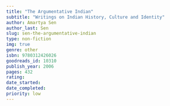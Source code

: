 ```yaml
---
title: "The Argumentative Indian"
subtitle: "Writings on Indian History, Culture and Identity"
author: Amartya Sen
author_last: Sen
slug: sen-the-argumentative-indian
type: non-fiction
img: true
genre: other
isbn: 9780312426026
goodreads_id: 10310
publish_year: 2006
pages: 432
rating: 
date_started:
date_completed:
priority: low
---
```

